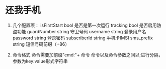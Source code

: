 还我手机
===========
1. 几个配置项：
	isFirstStart    bool			是否是第一次运行
	tracking		bool			是否启用防盗功能
	guardNumber		string			守卫号码
	username		string			登录用户名
	password		string			登录密码
	subscriberId	string			手机卡IMSI
	sms_prefix		string			短信号码前缀（+86）
	
2. 命令格式
	命令需要加前缀"cmd:"+ 命令
	命令以及命令参数之间以;进行分隔，参数为key:value形式字符串